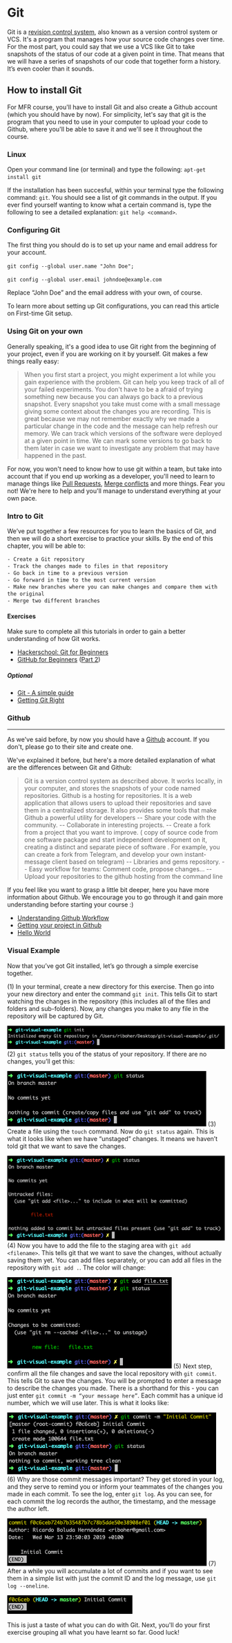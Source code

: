 # Git

Git is a [revision control system](https://en.wikipedia.org/wiki/Version_control), also known as a version control system or VCS. It's a program that manages how your source code changes over time. For the most part, you could say that we use a VCS like Git to take snapshots of the status of our code at a given point in time. That means that we will have a series of snapshots of our code that together form a history. It’s even cooler than it sounds.

## How to install Git

For MFR course, you'll have to install Git and also create a Github account (which you should have by now). For simplicity, let's say that git is the program that you need to use in your computer to upload your code to Github, where you'll be able to save it and we'll see it throughout the course.

### Linux

Open your command line (or terminal) and type the following:
`apt-get install git`

If the installation has been succesful, within your terminal type the following command: `git`. You should see a list of git commands in the output. If you ever find yourself wanting to know what a certain command is, type the following to see a detailed explanation: `git help <command>`.

### Configuring Git

The first thing you should do is to set up your name and email address for your account.

`git config --global user.name "John Doe";`

`git config --global user.email johndoe@example.com`

Replace “John Doe” and the email address with your own, of course.

To learn more about setting up Git configurations, you can read this article on First-time Git setup.

### Using Git on your own

Generally speaking, it's a good idea to use Git right from the beginning of your project, even if you are working on it by yourself. Git makes a few things really easy:

> When you first start a project, you might experiment a lot while you gain experience with the problem. Git can help you keep track of all of your failed experiments. You don't have to be a afraid of trying something new because you can always go back to a previous snapshot. Every snapshot you take must come with a small message giving some context about the changes you are recording. This is great because we may not remember exactly why we made a particular change in the code and the message can help refresh our memory. We can track which versions of the software were deployed at a given point in time. We can mark some versions to go back to them later in case we want to investigate any problem that may have happened in the past.

For now, you won't need to know how to use git within a team, but take into account that if you end up working as a developer, you'll need to learn to manage things like [Pull Requests](https://www.google.com/url?sa=t&rct=j&q=&esrc=s&source=web&cd=1&cad=rja&uact=8&ved=2ahUKEwjv-6HPk4DhAhUCWhoKHQ2CDTkQFjAAegQICxAB&url=https%3A%2F%2Fes.atlassian.com%2Fgit%2Ftutorials%2Fmaking-a-pull-request&usg=AOvVaw0D_AXDUy4EYVLfHUbVHErD), [Merge conflicts](https://www.google.com/url?sa=t&rct=j&q=&esrc=s&source=web&cd=4&cad=rja&uact=8&ved=2ahUKEwi068fWk4DhAhUIxoUKHTKeAnkQFjADegQICRAB&url=https%3A%2F%2Fes.atlassian.com%2Fgit%2Ftutorials%2Fusing-branches%2Fmerge-conflicts&usg=AOvVaw1gzQZ5jHSS24ku_W1z1GJn) and more things. Fear you not! We're here to help and you'll manage to understand everything at your own pace.

### Intro to Git

We’ve put together a few resources for you to learn the basics of Git, and then we will do a short exercise to practice your skills. By the end of this chapter, you will be able to:

    - Create a Git repository
    - Track the changes made to files in that repository
    - Go back in time to a previous version
    - Go forward in time to the most current version
    - Make new branches where you can make changes and compare them with the original
    - Merge two different branches

#### Exercises

Make sure to complete all this tutorials in order to gain a better understanding of how Git works.

- [Hackerschool: Git for Beginners](https://www.youtube.com/watch?v=pyPfNOs7vGk)
- [GitHub for Beginners](http://readwrite.com/2013/09/30/understanding-github-a-journey-for-beginners-part-1) ([Part 2](http://readwrite.com/2013/10/02/github-for-beginners-part-2))

##### Optional

- [Git - A simple guide](http://rogerdudler.github.io/git-guide/)
- [Getting Git Right](https://www.atlassian.com/git/)

### Github

---

As we've said before, by now you should have a [Github](https://github.com/) account. If you don't, please go to their site and create one.

We've explained it before, but here's a more detailed explanation of what are the differences between Git and Github:

> Git is a version control system as described above. It works locally, in your computer, and stores the snapshots of your code named repositories. Github is a hosting for repositories. It is a web application that allows users to upload their repositories and save them in a centralized storage. It also provides some tools that make Github a powerful utility for developers -- Share your code with the community. -- Collaborate in interesting projects. -- Create a fork from a project that you want to improve. ( copy of source code from one software package and start independent development on it, creating a distinct and separate piece of software . For example, you can create a fork from Telegram, and develop your own instant-message client based on telegram) -- Libraries and gems repository. -- Easy workflow for teams: Comment code, propose changes… -- Upload your repositories to the github hosting from the command line

If you feel like you want to grasp a little bit deeper, here you have more information about Github. We encourage you to go through it and gain more understanding before starting your course :)

- [Understanding Github Workflow](https://guides.github.com/introduction/flow/)
- [Getting your project in Github](https://guides.github.com/introduction/getting-your-project-on-github/)
- [Hello World](https://guides.github.com/activities/hello-world/)

### Visual Example

Now that you’ve got Git installed, let’s go through a simple exercise together.

(1) In your terminal, create a new directory for this exercise. Then go into your new directory and enter the command `git init`. This tells Git to start watching the changes in the repository (this includes all of the files and folders and sub-folders). Now, any changes you make to any file in the repository will be captured by Git.

![Git init](git1.png)
(2) `git status` tells you of the status of your repository. If there are no changes, you’ll get this:

![Git status](git2.png)
(3) Create a file using the `touch` command. Now do `git status` again. This is what it looks like when we have “unstaged” changes. It means we haven’t told git that we want to save the changes.

![Git Status 2](git3.png)
(4) Now you have to add the file to the staging area with `git add <filename>`. This tells git that we want to save the changes, without actually saving them yet. You can add files separately, or you can add all files in the repository with `git add .`. The color will change:

![Git add](git4.png)
(5) Next step, confirm all the file changes and save the local repository with `git commit`. This tells Git to save the changes. You will be prompted to enter a message to describe the changes you made. There is a shorthand for this - you can just enter `git commit -m “your message here”`. Each commit has a unique id number, which we will use later. This is what it looks like:

![Git commit](git5.png)
(6) Why are those commit messages important? They get stored in your log, and they serve to remind you or inform your teammates of the changes you made in each commit. To see the log, enter `git log`. As you can see, for each commit the log records the author, the timestamp, and the message the author left.

![Git Log](git6.png)
(7) After a while you will accumulate a lot of commits and if you want to see them in a simple list with just the commit ID and the log message, use `git log --oneline`.

![Git Log oneline](git7.png)

This is just a taste of what you can do with Git. Next, you'll do your first exercise grouping all what you have learnt so far. Good luck!

